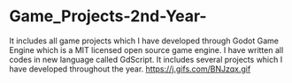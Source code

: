 # Game_Projects-2nd-Year-
It includes all game projects which I have developed through Godot Game Engine which is a MIT licensed open source game engine. I have written all codes in new language called GdScript. It includes several projects which I have developed throughout the year.
https://j.gifs.com/BNJzqx.gif
